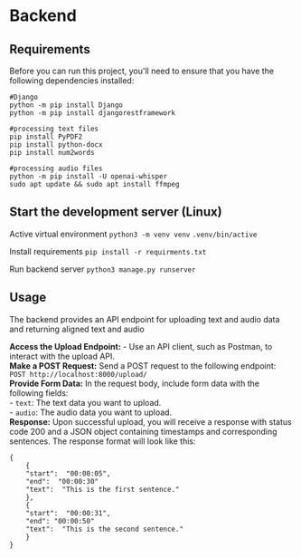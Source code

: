 # Backend


## Requirements

Before you can run this project, you'll need to ensure that you have the following dependencies installed:
```
#Django
python -m pip install Django
python -m pip install djangorestframework

#processing text files
pip install PyPDF2
pip install python-docx
pip install num2words

#processing audio files
python -m pip install -U openai-whisper
sudo apt update && sudo apt install ffmpeg
```

## Start the development server  (Linux)

Active virtual environment
`python3 -m venv venv`
`.venv/bin/active`

Install requirements
`pip install -r requirments.txt`

Run backend server
`python3 manage.py runserver`

## Usage
The backend provides an API endpoint for uploading text and audio data and returning aligned text and audio

**Access the Upload Endpoint:**  - Use an API client, such as Postman, to interact with the upload API.  
**Make a POST Request:** Send a POST request to the following endpoint: ``` POST http://localhost:8000/upload/ ```    
**Provide Form Data:**  In the request body, include form data with the following fields:    
	-  `text`: The text data you want to upload.    
	-  `audio`: The audio data you want to upload.   
**Response:** Upon successful upload, you will receive a response with status code 200 and a JSON object containing timestamps and corresponding sentences. The response format will look like this:   
```
{ 
	{  
	"start":  "00:00:05",
	"end":  "00:00:30"
	"text":  "This is the first sentence."  
	}, 
	{
	"start":  "00:00:31", 
	"end": "00:00:50"
	"text":  "This is the second sentence."  
	}
}
```
